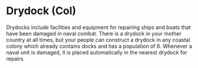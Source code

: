 # Drydock (Col)

Drydocks include facilities and equipment for repairing ships and boats that have been damaged in naval combat. There is a drydock in your 
mother country at all times, but your people can construct a drydock in any coastal colony which already contains docks and has a population of 6. Whenever a naval unit is damaged, it is placed automatically in the nearest drydock for repairs.